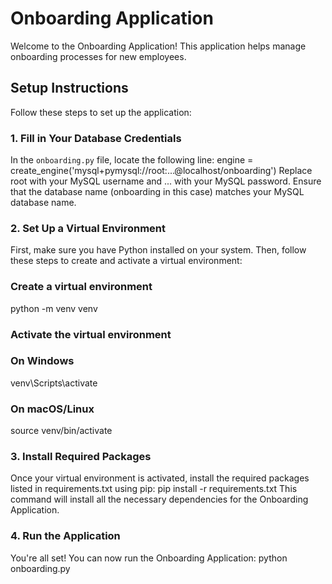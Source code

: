 # Onboarding Application

Welcome to the Onboarding Application! This application helps manage onboarding processes for new employees.

## Setup Instructions

Follow these steps to set up the application:

### 1. Fill in Your Database Credentials

In the `onboarding.py` file, locate the following line:
engine = create_engine('mysql+pymysql://root:...@localhost/onboarding')
Replace root with your MySQL username and ... with your MySQL password. Ensure that the database name (onboarding in this case) matches your MySQL database name.

### 2. Set Up a Virtual Environment

First, make sure you have Python installed on your system. Then, follow these steps to create and activate a virtual environment:

### Create a virtual environment
python -m venv venv

### Activate the virtual environment
### On Windows
venv\Scripts\activate
### On macOS/Linux
source venv/bin/activate

### 3. Install Required Packages
Once your virtual environment is activated, install the required packages listed in requirements.txt using pip:
pip install -r requirements.txt
This command will install all the necessary dependencies for the Onboarding Application.

### 4. Run the Application
You're all set! You can now run the Onboarding Application:
python onboarding.py

